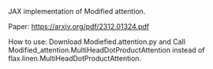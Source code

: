 JAX implementation of Modified attention. 

Paper: https://arxiv.org/pdf/2312.01324.pdf

How to use: Download Modiefied.attention.py and Call Modified_attention.MultiHeadDotProductAttention instead of flax.linen.MultiHeadDotProductAttention.
